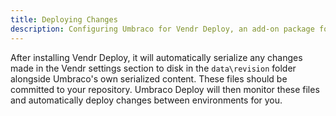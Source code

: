 ```yaml
---
title: Deploying Changes
description: Configuring Umbraco for Vendr Deploy, an add-on package for Vendr, the eCommerce solution for Umbraco v8+
---
```


After installing Vendr Deploy, it will automatically serialize any changes made in the Vendr settings section to disk in the `data\revision` folder alongside Umbraco's own serialized content. These files should be committed to your repository. Umbraco Deploy will then monitor these files and automatically deploy changes between environments for you.
